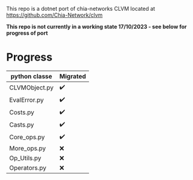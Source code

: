 This repo is a dotnet port of chia-networks CLVM located at https://github.com/Chia-Network/clvm

**This repo is not currently in a working state 17/10/2023 - see below for progress of port**

# Progress
| python classe   | Migrated |
| -------- | ------- |
| CLVMObject.py  | :heavy_check_mark: |
| EvalError.py  | :heavy_check_mark: |
| Costs.py  | :heavy_check_mark: |
| Casts.py  | :heavy_check_mark: |
| Core_ops.py  | :heavy_check_mark: |
| More_ops.py  | ❌ |
| Op_Utils.py  | ❌ |
| Operators.py  | ❌ |









